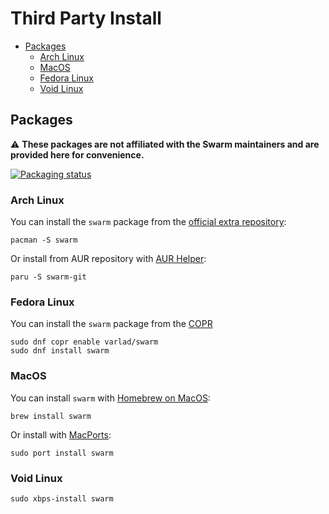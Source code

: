 # Third Party Install

* [Packages](#packages)
    * [Arch Linux](#arch-linux)
    * [MacOS](#macos)
    * [Fedora Linux](#fedora-linux)
    * [Void Linux](#void-linux)

## Packages

 :warning: **These packages are not affiliated with the Swarm maintainers and are provided here for convenience.**

[![Packaging status](https://repology.org/badge/vertical-allrepos/swarm.svg)](https://repology.org/project/swarm/versions)

### Arch Linux
You can install the `swarm` package from the [official extra repository](https://archlinux.org/packages/extra/x86_64/swarm/):

```
pacman -S swarm
```

Or install from AUR repository with [AUR Helper](https://wiki.archlinux.org/title/AUR_helpers):

```
paru -S swarm-git
```

### Fedora Linux
You can install the `swarm` package from the [COPR](https://copr.fedorainfracloud.org/coprs/varlad/swarm/)

```
sudo dnf copr enable varlad/swarm 
sudo dnf install swarm
```

### MacOS
You can install `swarm` with [Homebrew on MacOS](https://formulae.brew.sh/formula/swarm):

```
brew install swarm
```

Or install with [MacPorts](https://ports.macports.org/port/swarm/details/):

```
sudo port install swarm
```

### Void Linux

```
sudo xbps-install swarm
```
